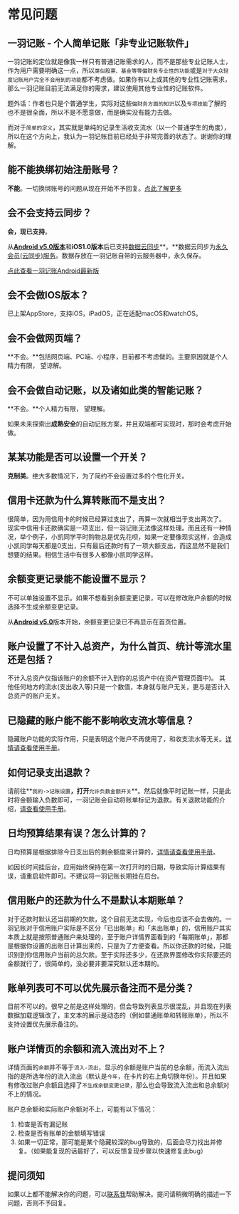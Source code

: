 # 常见问题

## 一羽记账 \- 个人简单记账「非专业记账软件」

一羽记账的定位就是像我一样只有普通记账需求的人，而不是那些专业记账人士，作为用户需要明确这一点，所以`类似股票、基金等等偏财务专业性的功能`或是`对于大众轻度记账用户完全不会用到的功能`都不考虑做。如果你有以上或其他的专业性记账需求，那么一羽记账目前无法满足你的需求，建议使用其他专业性的记账软件。

题外话：作者也只是个普通学生，实际对这些`偏财务方面的知识`以及`专项技能`了解的也不是很全面，所以不是不愿意做，而是确实没有能力去做。

而对于`简单的定义`，其实就是单纯的记录生活收支流水（以一个普通学生的角度），所以在这个方向上，我认为一羽记账目前已经处于非常完善的状态了。谢谢你的理解。

## 能不能换绑初始注册账号？

**不能**。一切换绑账号的问题从现在开始不予回复。[点此了解更多](doc/other/account-secure.md#init-account)

## 会不会支持云同步？

**会，现已支持**。

从[**Android v5.0版本**](https://www.coolapk.com/apk/kylec.me.lightbookkeeping)和**iOS1.0版本**后已支持[数据云同步](doc/other/about-sync.md)**。**数据云同步为[永久会员(云同步)服务](doc/other/about-sync.md)。数据存放在一羽记账自带的云服务器中，永久保存。

[点此查看一羽记账Android最新版](https://www.coolapk.com/apk/kylec.me.lightbookkeeping)

## 会不会做IOS版本？

已上架AppStore，支持iOS，iPadOS，正在适配macOS和watchOS。

## 会不会做网页端？

**不会。**包括网页端、PC端、小程序，目前都不考虑做的。主要原因就是个人精力有限， 望谅解。

## 会不会做自动记账，以及诸如此类的智能记账？

**不会。**个人精力有限， 望理解。

如果未来探索出**成熟安全**的自动记账方案，并且双端都可实现时，那时会考虑开始做。

## 某某功能是否可以设置一个开关？

**克制美**。绝大多数情况下，为了简约不会设置过多的个性化开关。

## 信用卡还款为什么算转账而不是支出？

很简单，因为用信用卡的时候已经算过支出了，再算一次就相当于支出两次了。 现实中信用卡还款确实是一项支出，但一羽记账无法像这样处理。而且还有一种情况，举个例子，小凯同学平时购物总是优先花呗，如果一定要像现实这样，会造成小凯同学每天都是0支出，只有最后还款时有了一项大额支出，而这显然不是我们想要的结果。相信生活中有很多人都像小凯同学这样。

## 余额变更记录能不能设置不显示？

不可以单独设置不显示。如果不想看到余额变更记录，可以在修改账户余额的时候选择不生成余额变更记录。

从[**Android v5.0**](https://www.coolapk.com/apk/kylec.me.lightbookkeeping)版本开始，余额变更记录已不再显示在首页位置。

## 账户设置了不计入总资产，为什么首页、统计等流水里还是包括？

不计入总资产仅指该账户的余额不计入到你的总资产中(在资产管理页面中)。 其他任何地方的流水(支出收入等)只是一个数值，本身就与账户无关，更与是否计入总资产的账户无关。

## 已隐藏的账户能不能不影响收支流水等信息？

隐藏账户功能的实际作用，只是表明这个账户不再使用了，和收支流水等无关。[详情请查看使用手册](https://guide.yiyujizhang.cn/features/asset#hideassets)。

## 如何记录支出退款？

请前往**`我的->记账设置`**，打开**`允许负数金额开关`**。然后就像平时记账一样，只是此时将金额输入负数即可，一羽记账会自动将账单标记为退款。有关退款功能的介绍，[请查看使用手册](https://guide.yiyujizhang.cn/features/refund)。

## 日均预算结果有误？怎么计算的？

日均预算是根据排除今日支出后的剩余额度来计算的，[详情请查看使用手册](https://guide.yiyujizhang.cn/features/budget#remainingdailyaverage)。

如因长时间挂后台，应用始终保持在第一次打开时的日期，导致实际计算结果有误，请重启软件即可。不建议将一羽记账长期挂在后台。

## 信用账户的还款为什么不是默认本期账单？

对于还款时默认还当前期的欠款，这个目前无法实现，今后也应该不会去做的。一羽记账对于信用账户实际是不区分「已出帐单」和「未出账单」的，信用账户其实本质上就是按照普通账户来处理的，至于账户详情界面看到的「每期账单」，那都是根据你设置的出账日计算出来的，只是为了方便查看。所以你还款的时候，只能识别到你信用账户当前的总欠款。至于实际还多少，在还款界面修改你实际要还的金额就行了，很简单的，没必要非要深究默认还本期的。

## 账单列表可不可以优先展示备注而不是分类？

目前不可以的。很早之前是这样处理的，但会导致列表显示很混乱，并且现在列表数据加载逻辑改了，主文本的展示是动态的（例如普通账单和转账账单），所以不支持设置优先展示备注的。

## 账户详情页的余额和流入流出对不上？

详情页面的`余额`并不等于`流入-流出`，显示的余额是账户当前的总余额，而流入流出指的是所选年份的流入流出（默认是`今年`，在卡片的右上角切换年份）。并且如果有修改过账户余额且选择了`不生成余额变更记录`，那么也会导致流入流出和总余额对不上的情况。

账户总余额和实际账户余额对不上，可能有以下情况：

1. 检查是否有漏记账
2. 检查是否有账单的金额填写错误
3. 如果一切正常，那可能是某个隐藏较深的bug导致的，后面会尽力找出并修复。（如果能复现的话最好了，可以反馈复现步骤以快速修复此bug）

## 提问须知

如果以上都不能解决你的问题，可以[联系我](doc/other/contact.md)帮助解决。提问请稍微明确的描述一下问题，否则不予回复。